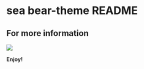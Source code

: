 # sea bear-theme README

## For more information

![](https://cdn.jsdelivr.net/gh/akirco/CDN@latest/Image/code/themes.png)

**Enjoy!**
